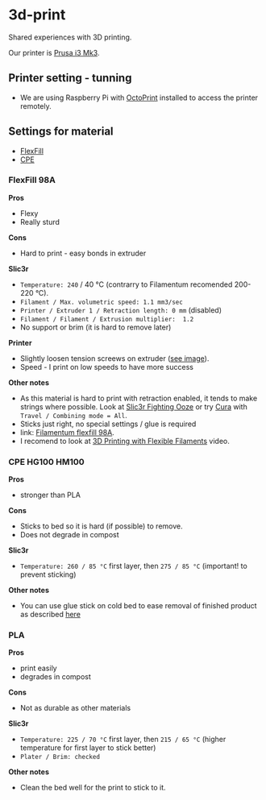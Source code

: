 # 3d-print
Shared experiences with 3D printing.

Our printer is [Prusa i3 Mk3](https://shop.prusa3d.com/en/3d-printers/180-original-prusa-i3-mk3-kit.html).


## Printer setting - tunning

- We are using Raspberry Pi with [OctoPrint](https://octoprint.org) installed to access the printer remotely.

## Settings for material

- [FlexFill](#flexfill-98a)
- [CPE](#cpe-hg100-hm100)

### FlexFill 98A

**Pros**
+ Flexy
+ Really sturd

**Cons**
- Hard to print - easy bonds in extruder


**Slic3r**
- `Temperature: 240` / 40 °C (contrarry to Filamentum recomended 200-220 °C).
- `Filament / Max. volumetric speed: 1.1 mm3/sec`
- `Printer / Extruder 1 / Retraction length: 0 mm` (disabled)
- `Filament / Filament / Extrusion multiplier:  1.2`
- No support or brim (it is hard to remove later)

**Printer**
- Slightly loosen tension screews on extruder ([see image](assets/flexfill-extruder-screews.jpeg)).
- Speed - I print on low speeds to have more success

**Other notes**
- As this material is hard to print with retraction enabled, it tends to make strings where possible. Look at [Slic3r Fighting Ooze](https://manual.slic3r.org/expert-mode/fighting-ooze) or try [Cura](https://ultimaker.com/en/products/ultimaker-cura-software) with `Travel / Combining mode = All`.
- Sticks just right, no special settings / glue is required
- link: [Filamentum flexfill 98A](https://fillamentum.com/products/flexfill-98a-traffic-black).
- I recomend to look at [3D Printing with Flexible Filaments](https://www.youtube.com/watch?v=fTJz6vMvtJ8) video.


### CPE HG100 HM100

**Pros**
+ stronger than PLA

**Cons**
- Sticks to bed so it is hard (if possible) to remove.
- Does not degrade in compost

**Slic3r**
- `Temperature: 260 / 85 °C` first layer, then `275 / 85 °C` (important! to prevent sticking)

**Other notes**
- You can use glue stick on cold bed to ease removal of finished product as described [here](https://ultimaker.com/en/resources/22229-how-to-print-with-ultimaker-cpe)


### PLA

**Pros**
+ print easily
+ degrades in compost

**Cons**
- Not as durable as other materials

**Slic3r**
- `Temperature: 225 / 70 °C` first layer, then `215 / 65 °C` (higher temperature for first layer to stick better)
- `Plater / Brim: checked`

**Other notes**
- Clean the bed well for the print to stick to it.
